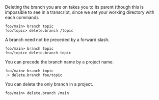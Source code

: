 Deleting the branch you are on takes you to its parent (though this is impossible to see in a transcript, since we set
your working directory with each command).

```ucm
foo/main> branch topic
foo/topic> delete.branch /topic
```

A branch need not be preceded by a forward slash.

```ucm
foo/main> branch topic
foo/topic> delete.branch topic
```

You can precede the branch name by a project name.

```ucm
foo/main> branch topic
.> delete.branch foo/topic
```

You can delete the only branch in a project.

```ucm
foo/main> delete.branch /main
```
